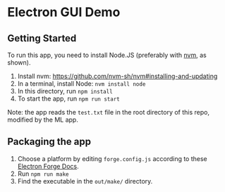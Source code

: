 # Electron GUI Demo

## Getting Started
To run this app, you need to install Node.JS (preferably with [nvm](https://github.com/nvm-sh/nvm), as shown).

1. Install nvm: https://github.com/nvm-sh/nvm#installing-and-updating
2. In a terminal, install Node: `nvm install node`
3. In this directory, run `npm install`
4. To start the app, run `npm run start`

Note: the app reads the `test.txt` file in the root directory of this repo, modified by the ML app.

## Packaging the app

1. Choose a platform by editing `forge.config.js` according to these [Electron Forge Docs](https://www.electronforge.io/config/makers).
2. Run `npm run make`
3. Find the executable in the `out/make/` directory.